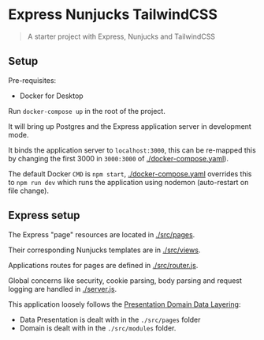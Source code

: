 # Express Nunjucks TailwindCSS 

> A starter project with Express, Nunjucks and TailwindCSS

## Setup

Pre-requisites:

- Docker for Desktop

Run `docker-compose up` in the root of the project.

It will bring up Postgres and the Express application server in development mode.

It binds the application server to `localhost:3000`, this can be re-mapped this by changing the first 3000 in `3000:3000` of [./docker-compose.yaml](./docker-compose.yaml)).

The default Docker `CMD` is `npm start`, [./docker-compose.yaml](./docker-compose.yaml) overrides this to `npm run dev` which runs the application using nodemon (auto-restart on file change).


## Express setup

The Express "page" resources are located in [./src/pages](./src/pages).

Their corresponding Nunjucks templates are in [./src/views](./src/views).

Applications routes for pages are defined in [./src/router.js](./src/router.js).

Global concerns like security, cookie parsing, body parsing and request logging are handled in [./server.js](./server.js).

This application loosely follows the [Presentation Domain Data Layering](https://www.martinfowler.com/bliki/PresentationDomainDataLayering.html):

- Data Presentation is dealt with in the `./src/pages` folder
- Domain is dealt with in the `./src/modules` folder.
